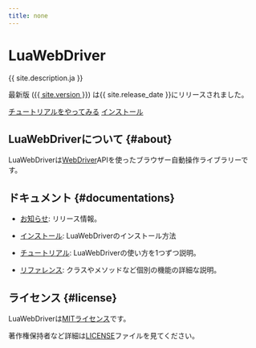 ```yaml
---
title: none
---
```


<div class="jumbotron">
  <h1>LuaWebDriver</h1>
  <p>{{ site.description.ja }}</p>
  <p>最新版
     (<a href="news/#version-{{ site.version | replace:".", "-" }}">{{ site.version }}</a>)
     は{{ site.release_date }}にリリースされました。
  </p>
  <p>
    <a href="tutorial/"
       class="btn btn-primary btn-lg"
       role="button">チュートリアルをやってみる</a>
    <a href="install/"
       class="btn btn-primary btn-lg"
       role="button">インストール</a>
  </p>
</div>

## LuaWebDriverについて {#about}

LuaWebDriverは[WebDriver][webdriver]APIを使ったブラウザー自動操作ライブラリーです。

## ドキュメント {#documentations}

  * [お知らせ][news]: リリース情報。

  * [インストール][install]: LuaWebDriverのインストール方法

  * [チュートリアル][tutorial]: LuaWebDriverの使い方を1つずつ説明。

  * [リファレンス][reference]: クラスやメソッドなど個別の機能の詳細な説明。

## ライセンス {#license}

LuaWebDriverは[MITライセンス][mit-license]です。

著作権保持者など詳細は[LICENSE][license]ファイルを見てください。

[webdriver]:http://xmlsoft.org/

[news]:news/

[install]:install/

[tutorial]:tutorial/

[reference]:reference/

[mit-license]:https://opensource.org/licenses/mit

[license]:https://gitlab.com/clear-code/lua-web-driver/blob/master/LICENSE
